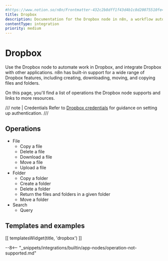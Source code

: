 ```yaml
---
#https://www.notion.so/n8n/Frontmatter-432c2b8dff1f43d4b1c8d20075510fe4
title: Dropbox
description: Documentation for the Dropbox node in n8n, a workflow automation platform. Includes details of operations and configuration, and links to examples and credentials information.
contentType: integration
priority: medium
---
```


# Dropbox

Use the Dropbox node to automate work in Dropbox, and integrate Dropbox with other applications. n8n has built-in support for a wide range of Dropbox features, including creating, downloading, moving, and copying files and folders.

On this page, you'll find a list of operations the Dropbox node supports and links to more resources.

/// note | Credentials
Refer to [Dropbox credentials](/integrations/builtin/credentials/dropbox/) for guidance on setting up authentication. 
///

## Operations

* File
    * Copy a file
    * Delete a file
    * Download a file
    * Move a file
    * Upload a file
* Folder
    * Copy a folder
    * Create a folder
    * Delete a folder
    * Return the files and folders in a given folder
    * Move a folder
* Search
    * Query

## Templates and examples

<!-- see https://www.notion.so/n8n/Pull-in-templates-for-the-integrations-pages-37c716837b804d30a33b47475f6e3780 -->
[[ templatesWidget(title, 'dropbox') ]]

--8<-- "_snippets/integrations/builtin/app-nodes/operation-not-supported.md"

